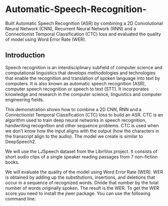 # Automatic-Speech-Recognition-
Built Automatic Speech Recognition (ASR) by combining a 2D Convolutional Neural Network (CNN), Recurrent Neural Network (RNN) and a Connectionist Temporal Classification (CTC) loss and evaluated the quality of model using Word Error Rate (WER). 


## Introduction

Speech recognition is an interdisciplinary subfield of computer science and computational linguistics that develops methodologies and technologies that enable the recognition and translation of spoken language into text by computers. It is also known as automatic speech recognition (ASR), computer speech recognition or speech to text (STT). It incorporates knowledge and research in the computer science, linguistics and computer engineering fields.

This demonstration shows how to combine a 2D CNN, RNN and a Connectionist Temporal Classification (CTC) loss to build an ASR. CTC is an algorithm used to train deep neural networks in speech recognition, handwriting recognition and other sequence problems. CTC is used when we don’t know how the input aligns with the output (how the characters in the transcript align to the audio). The model we create is similar to DeepSpeech2.

We will use the LJSpeech dataset from the LibriVox project. It consists of short audio clips of a single speaker reading passages from 7 non-fiction books.

We will evaluate the quality of the model using Word Error Rate (WER). WER is obtained by adding up the substitutions, insertions, and deletions that occur in a sequence of recognized words. Divide that number by the total number of words originally spoken. The result is the WER. To get the WER score you need to install the jiwer package. You can use the following command line:
